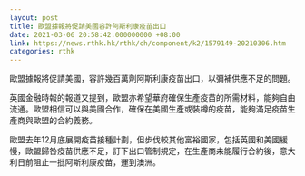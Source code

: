 ```yaml
---
layout: post
title: 歐盟據報將促請美國容許阿斯利康疫苗出口
date: 2021-03-06 20:58:42.000000000 +08:00
link: https://news.rthk.hk/rthk/ch/component/k2/1579149-20210306.htm
categories: rthk
---
```


歐盟據報將促請美國，容許幾百萬劑阿斯利康疫苗出口，以彌補供應不足的問題。

英國金融時報的報道又提到，歐盟亦希望華府確保生產疫苗的所需材料，能夠自由流通。歐盟相信可以與美國合作，確保在美國生產或裝樽的疫苗，能夠滿足疫苗生產商與歐盟的合約義務。

歐盟去年12月底展開疫苗接種計劃，但步伐較其他富裕國家，包括英國和美國緩慢，歐盟歸咎疫苗供應不足，訂下出口管制規定，在生產商未能履行合約後，意大利日前阻止一批阿斯利康疫苗，運到澳洲。
